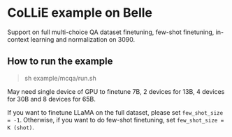 # CoLLiE example on Belle

Support on full multi-choice QA dataset finetuning, few-shot finetuning, in-context learning and normalization on 3090.

## How to run the example

> sh example/mcqa/run.sh

May need single device of GPU to finetune 7B, 2 devices for 13B, 4 devices for 30B and 8 devices for 65B.

If you want to finetune LLaMA on the full dataset, please set `few_shot_size = -1`. 
Otherwise, if you want to do few-shot finetuning, set `few_shot_size = K (shot)`.

